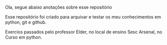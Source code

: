 Ola, segue abaixo anotações sobre esse repositório

Esse repositório foi criado para arquivar e testar os meu conhecimentos em python, git e github.

Exercios passados pelo professor Elder, no local de ensino Sesc Arsenal, no Curso em python.

